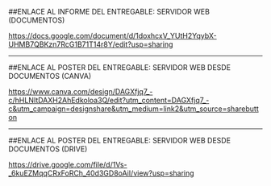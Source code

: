 ##ENLACE AL INFORME DEL ENTREGABLE: SERVIDOR WEB (DOCUMENTOS)

https://docs.google.com/document/d/1doxhcxV_YUtH2YqybX-UHMB7QBKzn7RcG1B71T14r8Y/edit?usp=sharing

----
##ENLACE AL POSTER DEL ENTREGABLE: SERVIDOR WEB DESDE DOCUMENTOS (CANVA)

https://www.canva.com/design/DAGXfjq7_-c/hHLNItDAXH2AhEdkoloa3Q/edit?utm_content=DAGXfjq7_-c&utm_campaign=designshare&utm_medium=link2&utm_source=sharebutton

---
##ENLACE AL POSTER DEL ENTREGABLE: SERVIDOR WEB DESDE DOCUMENTOS (DRIVE)

https://drive.google.com/file/d/1Vs-_6kuEZMqqCRxFoRCh_40d3GD8oAiI/view?usp=sharing
